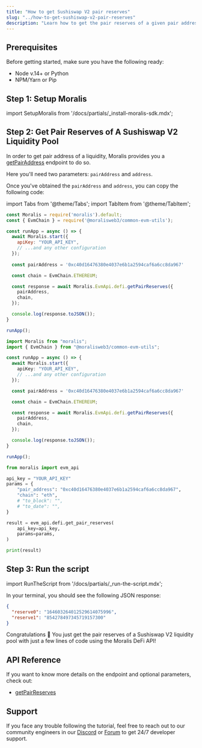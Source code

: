 ```yaml
---
title: "How to get Sushiswap V2 pair reserves"
slug: "../how-to-get-sushiswap-v2-pair-reserves"
description: "Learn how to get the pair reserves of a given pair address from Sushiswap V2 using Moralis DeFi API."
---
```

## Prerequisites

Before getting started, make sure you have the following ready:

- Node v.14+ or Python
- NPM/Yarn or Pip

## Step 1: Setup Moralis

import SetupMoralis from '/docs/partials/_install-moralis-sdk.mdx';

<SetupMoralis node="moralis @moralisweb3/common-evm-utils" python="moralis" />

## Step 2: Get Pair Reserves of A Sushiswap V2 Liquidity Pool

In order to get pair address of a liquidity, Moralis provides you a [getPairAddress](https://docs.moralis.io/reference/getpairaddress) endpoint to do so.

Here you'll need two parameters: `pairAddress` and `address`.

Once you've obtained the `pairAddress` and `address`, you can copy the following code:

import Tabs from '@theme/Tabs';
import TabItem from '@theme/TabItem';

<Tabs groupId="programming-language">
  <TabItem value="javascript" label="index.js (JavaScript)" default>

```javascript index.js
const Moralis = require('moralis').default;
const { EvmChain } = require('@moralisweb3/common-evm-utils');

const runApp = async () => {
  await Moralis.start({
    apiKey: "YOUR_API_KEY",
    // ...and any other configuration
  });
  
  const pairAddress = '0xc40d16476380e4037e6b1a2594caf6a6cc8da967'

  const chain = EvmChain.ETHEREUM;

  const response = await Moralis.EvmApi.defi.getPairReserves({
    pairAddress,
    chain,
  });

  console.log(response.toJSON());
}

runApp();
```

</TabItem>
<TabItem value="typescript" label="index.ts (TypeScript)">

```typescript index.ts
import Moralis from "moralis";
import { EvmChain } from "@moralisweb3/common-evm-utils";

const runApp = async () => {
  await Moralis.start({
    apiKey: "YOUR_API_KEY",
    // ...and any other configuration
  });

  const pairAddress = '0xc40d16476380e4037e6b1a2594caf6a6cc8da967'

  const chain = EvmChain.ETHEREUM;

  const response = await Moralis.EvmApi.defi.getPairReserves({
    pairAddress,
    chain,
  });

  console.log(response.toJSON());
}

runApp();
```

</TabItem>
<TabItem value="python" label="index.py (Python)">

```python index.py
from moralis import evm_api

api_key = "YOUR_API_KEY"
params = {
    "pair_address": "0xc40d16476380e4037e6b1a2594caf6a6cc8da967", 
    "chain": "eth", 
    # "to_block": "", 
    # "to_date": "", 
}

result = evm_api.defi.get_pair_reserves(
    api_key=api_key,
    params=params,
)

print(result)

```

</TabItem>
</Tabs>

## Step 3: Run the script

import RunTheScript from '/docs/partials/_run-the-script.mdx';

<RunTheScript />

In your terminal, you should see the following JSON response:

```json
{
  "reserve0": "164603264012529614075996",
  "reserve1": "854278497345719157300"
}
```

Congratulations 🥳 You just get the pair reserves of a Sushiswap V2 liquidity pool with just a few lines of code using the Moralis DeFi API!

## API Reference

If you want to know more details on the endpoint and optional parameters, check out:

- [getPairReserves](https://docs.moralis.io/reference/getpairreserves)

## Support

If you face any trouble following the tutorial, feel free to reach out to our community engineers in our [Discord](https://moralis.io/discord) or [Forum](https://forum.moralis.io) to get 24/7 developer support.